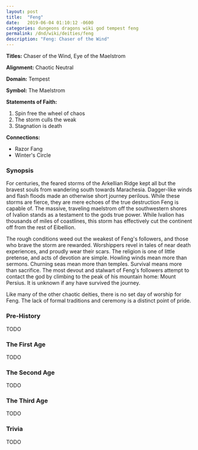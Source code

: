 ```yaml
---
layout: post
title:  "Feng"
date:   2019-06-04 01:10:12 -0600
categories: dungeons dragons wiki god tempest feng
permalink: /dnd/wiki/deities/feng
description: "Feng: Chaser of the Wind"
---
```


**Titles:** Chaser of the Wind, Eye of the Maelstrom

**Alignment:** Chaotic Neutral

**Domain:** Tempest

**Symbol:** The Maelstrom

**Statements of Faith:**

1. Spin free the wheel of chaos
2. The storm culls the weak
3. Stagnation is death

**Connections:**

- Razor Fang
- Winter's Circle

### Synopsis

For centuries, the feared storms of the Arkellian Ridge kept all but the bravest souls from wandering south towards Marachesia.
Dagger-like winds and flash floods made an otherwise short journey perilous.
While these storms are fierce, they are mere echoes of the true destruction Feng is capable of.
The massive, traveling maelstrom off the southwestern shores of Ivalion stands as a testament to the gods true power.
While Ivalion has thousands of miles of coastlines, this storm has effectively cut the continent off from the rest of Eibellion.

The rough conditions weed out the weakest of Feng's followers, and those who brave the storm are rewarded.
Worshippers revel in tales of near death experiences, and proudly wear their scars.
The religion is one of little pretense, and acts of devotion are simple.
Howling winds mean more than sermons.
Churning seas mean more than temples.
Survival means more than sacrifice.
The most devout and stalwart of Feng's followers attempt to contact the god by climbing to the peak of his mountain home: Mount Persius.
It is unknown if any have survived the journey.

Like many of the other chaotic deities, there is no set day of worship for Feng.
The lack of formal traditions and ceremony is a distinct point of pride.

### Pre-History

TODO

### The First Age

TODO

### The Second Age

TODO

### The Third Age

TODO

### Trivia

TODO
